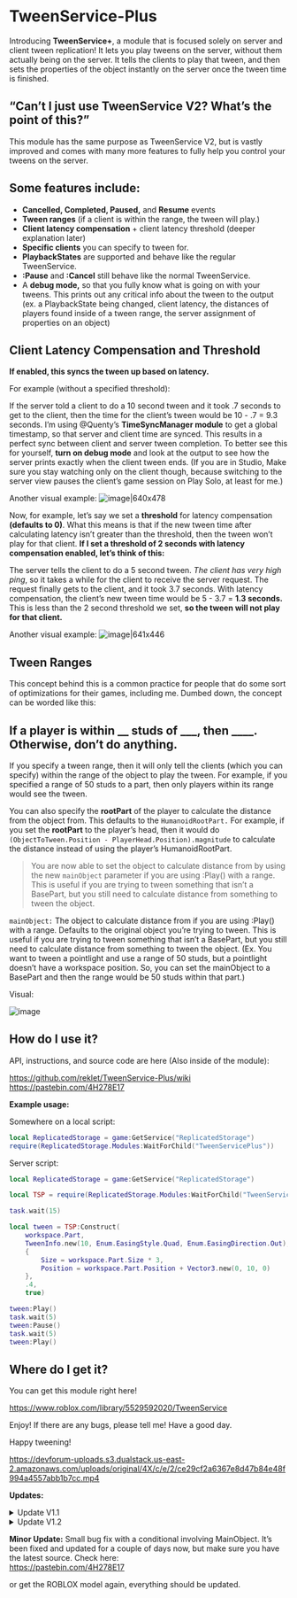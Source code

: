 # TweenService-Plus

Introducing **TweenService+**, a module that is focused solely on server and client tween replication! It lets you play tweens on the server, without them actually being on the server. It tells the clients to play that tween, and then sets the properties of the object instantly on the server once the tween time is finished.

## “Can’t I just use TweenService V2? What’s the point of this?”

This module has the same purpose as TweenService V2, but is vastly improved and comes with many more features to fully help you control your tweens on the server.

## Some features include:

- **Cancelled, Completed, Paused,** and **Resume** events
- **Tween ranges** (if a client is within the range, the tween will play.)
- **Client latency compensation** + client latency threshold (deeper explanation later)
- **Specific clients** you can specify to tween for.
- **PlaybackStates** are supported and behave like the regular TweenService.
- **:Pause** and **:Cancel** still behave like the normal TweenService.
- A **debug mode,** so that you fully know what is going on with your tweens. This prints out any critical info about the tween to the output (ex. a PlaybackState being changed, client latency, the distances of players found inside of a tween range, the server assignment of properties on an object)

## Client Latency Compensation and Threshold

**If enabled, this syncs the tween up based on latency.**

For example (without a specified threshold):

If the server told a client to do a 10 second tween and it took .7 seconds to get to the client, then the time for the client’s tween would be 10 - .7 = 9.3 seconds. I’m using @Quenty’s **TimeSyncManager module** to get a global timestamp, so that server and client time are synced. This results in a perfect sync between client and server tween completion. To better see this for yourself, **turn on debug mode** and look at the output to see how the server prints exactly when the client tween ends. (If you are in Studio, Make sure you stay watching only on the client though, because switching to the server view pauses the client’s game session on Play Solo, at least for me.)

Another visual example:
![image|640x478](https://devforum-uploads.s3.dualstack.us-east-2.amazonaws.com/uploads/original/4X/7/1/c/71cfe3a375bef79aea6441a0238f419a0f836e2f.png)

Now, for example, let’s say we set a **threshold** for latency compensation **(defaults to 0)**. What this means is that if the new tween time after calculating latency isn’t greater than the threshold, then the tween won’t play for that client. **If I set a threshold of 2 seconds with latency compensation enabled, let’s think of this:**

The server tells the client to do a 5 second tween. _The client has very high ping_, so it takes a while for the client to receive the server request. The request finally gets to the client, and it took 3.7 seconds. With latency compensation, the client’s new tween time would be 5 - 3.7 = **1.3 seconds.** This is less than the 2 second threshold we set, **so the tween will not play for that client.**

Another visual example:
![image|641x446](https://devforum-uploads.s3.dualstack.us-east-2.amazonaws.com/uploads/original/4X/4/d/7/4d740538e0d539d96e7d202cf6eb55c98a6df541.png)

## Tween Ranges

This concept behind this is a common practice for people that do some sort of optimizations for their games, including me. Dumbed down, the concept can be worded like this:

## If a player is within \_\_ studs of \_\_\_, then \_\_\_\_. Otherwise, don’t do anything.

If you specify a tween range, then it will only tell the clients (which you can specify) within the range of the object to play the tween. For example, if you specified a range of 50 studs to a part, then only players within its range would see the tween.

You can also specify the **rootPart** of the player to calculate the distance from the object from. This defaults to the `HumanoidRootPart.` For example, if you set the **rootPart** to the player’s head, then it would do `(ObjectToTween.Position - PlayerHead.Position).magnitude` to calculate the distance instead of using the player’s HumanoidRootPart.

> You are now able to set the object to calculate distance from by using the new `mainObject` parameter if you are using :Play() with a range. This is useful if you are trying to tween something that isn’t a BasePart, but you still need to calculate distance from something to tween the object.

`mainObject:` The object to calculate distance from if you are using :Play() with a range. Defaults to the original object you’re trying to tween. This is useful if you are trying to tween something that isn’t a BasePart, but you still need to calculate distance from something to tween the object. (Ex. You want to tween a pointlight and use a range of 50 studs, but a pointlight doesn’t have a workspace position. So, you can set the mainObject to a BasePart and then the range would be 50 studs within that part.)

Visual:

![image](https://devforum-uploads.s3.dualstack.us-east-2.amazonaws.com/uploads/original/4X/d/0/d/d0d234399707b6ca35892764689fbbc6ed9c1b88.png)

## How do I use it?

API, instructions, and source code are here (Also inside of the module):

https://github.com/reklet/TweenService-Plus/wiki https://pastebin.com/4H278E17

**Example usage:**

Somewhere on a local script:

```lua
local ReplicatedStorage = game:GetService("ReplicatedStorage")
require(ReplicatedStorage.Modules:WaitForChild("TweenServicePlus"))
```

Server script:

```lua
local ReplicatedStorage = game:GetService("ReplicatedStorage")

local TSP = require(ReplicatedStorage.Modules:WaitForChild("TweenServicePlus"))

task.wait(15)

local tween = TSP:Construct(
	workspace.Part,
	TweenInfo.new(10, Enum.EasingStyle.Quad, Enum.EasingDirection.Out),
	{
		Size = workspace.Part.Size * 3,
		Position = workspace.Part.Position + Vector3.new(0, 10, 0)
	},
	.4,
	true)

tween:Play()
task.wait(5)
tween:Pause()
task.wait(5)
tween:Play()
```

## Where do I get it?

You can get this module right here!

https://www.roblox.com/library/5529592020/TweenService

Enjoy! If there are any bugs, please tell me! Have a good day.

Happy tweening!

https://devforum-uploads.s3.dualstack.us-east-2.amazonaws.com/uploads/original/4X/c/e/2/ce29cf2a6367e8d47b84e48f994a4557abb1b7cc.mp4

**Updates:**

<details>
  <summary>Update V1.1</summary>

`:Play()` now has a mainObject parameter

- You are now able to set the object to calculate distance from if you are using :Play() with a range. This is useful if you are trying to tween something that isn’t a BasePart, but you still need to calculate distance from something to tween the object.

`mainObject:` The object to calculate distance from if you are using :Play() with a range. Defaults to the original object you’re trying to tween. This is useful if you are trying to tween something that isn’t a BasePart, but you still need to calculate distance from something to tween the object. (Ex. You want to tween a pointlight and use a range of 50 studs, but a pointlight doesn’t have a workspace position. So, you can set the mainObject to a BasePart and then the range would be 50 studs within that part.)

</details>

<details>
	<summary>Update V1.2</summary>

- Add typing to the module
- Update dependencies
- Switch from [coroutine](https://create.roblox.com/docs/reference/engine/libraries/coroutine) to [task](https://create.roblox.com/docs/reference/engine/libraries/task)
</details>

**Minor Update:** Small bug fix with a conditional involving MainObject. It’s been fixed and updated for a couple of days now, but make sure you have the latest source. Check here:
<br>https://pastebin.com/4H278E17

or get the ROBLOX model again, everything should be updated.
